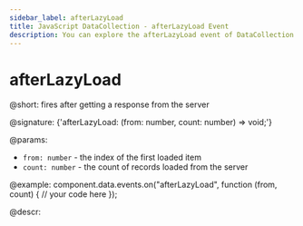 ```yaml
---
sidebar_label: afterLazyLoad
title: JavaScript DataCollection - afterLazyLoad Event 
description: You can explore the afterLazyLoad event of DataCollection in the documentation of the DHTMLX JavaScript UI library. Browse developer guides and API reference, try out code examples and live demos, and download a free 30-day evaluation version of DHTMLX Suite.
---
```


# afterLazyLoad

@short: fires after getting a response from the server

@signature: {'afterLazyLoad: (from: number, count: number) => void;'}

@params:
- `from: number` - the index of the first loaded item     
- `count: number` - the count of records loaded from the server 

@example:
component.data.events.on("afterLazyLoad", function (from, count) {
    // your code here
});

@descr:

[comment]: # (@related: helpers/lazydataproxy.md)

[comment]: # (@relatedapi:data_collection/api/datacollection_beforelazyload_event.md)
